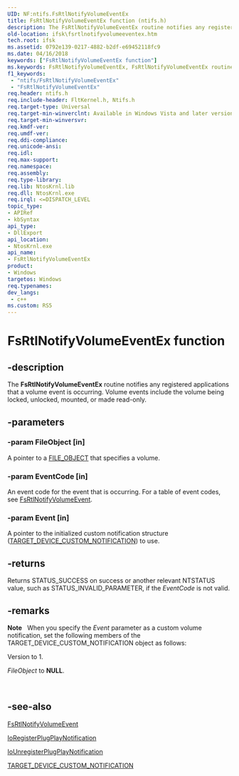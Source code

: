 ```yaml
---
UID: NF:ntifs.FsRtlNotifyVolumeEventEx
title: FsRtlNotifyVolumeEventEx function (ntifs.h)
description: The FsRtlNotifyVolumeEventEx routine notifies any registered applications that a volume event is occurring. Volume events include the volume being locked, unlocked, mounted, or made read-only.
old-location: ifsk\fsrtlnotifyvolumeeventex.htm
tech.root: ifsk
ms.assetid: 0792e139-0217-4882-b2df-e69452118fc9
ms.date: 04/16/2018
keywords: ["FsRtlNotifyVolumeEventEx function"]
ms.keywords: FsRtlNotifyVolumeEventEx, FsRtlNotifyVolumeEventEx routine [Installable File System Drivers], fsrtlref_421ebbf6-0678-4b66-a7c3-00f5914ea05c.xml, ifsk.fsrtlnotifyvolumeeventex, ntifs/FsRtlNotifyVolumeEventEx
f1_keywords:
 - "ntifs/FsRtlNotifyVolumeEventEx"
 - "FsRtlNotifyVolumeEventEx"
req.header: ntifs.h
req.include-header: FltKernel.h, Ntifs.h
req.target-type: Universal
req.target-min-winverclnt: Available in Windows Vista and later version of the Windows operating system.
req.target-min-winversvr: 
req.kmdf-ver: 
req.umdf-ver: 
req.ddi-compliance: 
req.unicode-ansi: 
req.idl: 
req.max-support: 
req.namespace: 
req.assembly: 
req.type-library: 
req.lib: NtosKrnl.lib
req.dll: NtosKrnl.exe
req.irql: <=DISPATCH_LEVEL
topic_type:
- APIRef
- kbSyntax
api_type:
- DllExport
api_location:
- NtosKrnl.exe
api_name:
- FsRtlNotifyVolumeEventEx
product:
- Windows
targetos: Windows
req.typenames: 
dev_langs:
 - c++
ms.custom: RS5
---
```


# FsRtlNotifyVolumeEventEx function


## -description


The <b>FsRtlNotifyVolumeEventEx</b> routine notifies any registered applications that a volume event is occurring. Volume events include the volume  being locked, unlocked, mounted, or made read-only. 


## -parameters




### -param FileObject [in]

A pointer to a <a href="https://docs.microsoft.com/windows-hardware/drivers/ddi/wdm/ns-wdm-_file_object">FILE_OBJECT</a> that specifies a volume.


### -param EventCode [in]

An event code for the event that is occurring. For a table of event codes, see <a href="https://docs.microsoft.com/windows-hardware/drivers/ddi/ntifs/nf-ntifs-_fsrtl_advanced_fcb_header-fsrtlnotifyvolumeevent">FsRtlNotifyVolumeEvent</a>.


### -param Event [in]

A pointer to the initialized custom notification structure (<a href="https://docs.microsoft.com/windows-hardware/drivers/ddi/wdm/ns-wdm-_target_device_custom_notification">TARGET_DEVICE_CUSTOM_NOTIFICATION</a>) to use. 


## -returns



Returns STATUS_SUCCESS on success or another relevant NTSTATUS value, such as STATUS_INVALID_PARAMETER, if the <i>EventCode</i> is not valid.




## -remarks



<div class="alert"><b>Note</b>   When you specify the <i>Event</i> parameter as a custom volume notification, set the following members of the TARGET_DEVICE_CUSTOM_NOTIFICATION object as follows:<p class="note">Version to 1. 

<p class="note"><i>FileObject</i> to <b>NULL</b>.

</div>
<div> </div>



## -see-also




<a href="https://docs.microsoft.com/windows-hardware/drivers/ddi/ntifs/nf-ntifs-_fsrtl_advanced_fcb_header-fsrtlnotifyvolumeevent">FsRtlNotifyVolumeEvent</a>



<a href="https://docs.microsoft.com/windows-hardware/drivers/ddi/wdm/nf-wdm-ioregisterplugplaynotification">IoRegisterPlugPlayNotification</a>



<a href="https://docs.microsoft.com/windows-hardware/drivers/ddi/wdm/nf-wdm-iounregisterplugplaynotification">IoUnregisterPlugPlayNotification</a>



<a href="https://docs.microsoft.com/windows-hardware/drivers/ddi/wdm/ns-wdm-_target_device_custom_notification">TARGET_DEVICE_CUSTOM_NOTIFICATION</a>
 

 

